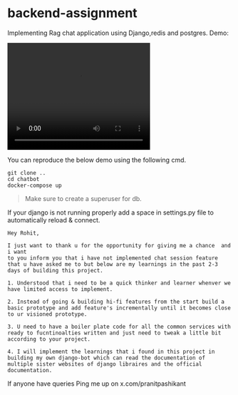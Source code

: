 # backend-assignment
Implementing Rag chat application using Django,redis and postgres.
Demo: 

<video width="320" height="240" controls>
  <source src="https://github.com/pranith7/backend-assignment/blob/main/demo.mp4" type="video/mp4">
  Your browser does not support the video tag.
</video>

You can reproduce the below demo using the following cmd.

```
git clone ..
cd chatbot
docker-compose up
```
> Make sure to create a superuser for db.

If your django is not running properly add a space in settings.py file to automatically reload & connect.


```
Hey Rohit,

I just want to thank u for the opportunity for giving me a chance  and i want 
to you inform you that i have not implemented chat session feature that u have asked me to but below are my learnings in the past 2-3 days of building this project.

1. Understood that i need to be a quick thinker and learner whenver we have limited access to implement.

2. Instead of going & building hi-fi features from the start build a basic prototype and add feature's incrementally until it becomes close to ur visioned prototype.

3. U need to have a boiler plate code for all the common services with ready to fucntinoalties written and just need to tweak a little bit according to your project.

4. I will implement the learnings that i found in this project in building my own django-bot which can read the documentation of multiple sister websites of django libraires and the official documentation.

```

If anyone have queries 
Ping me up on x.com/pranitpashikant
